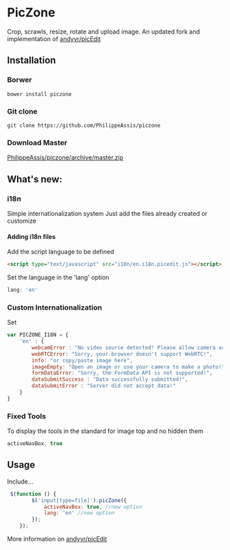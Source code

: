 # PicZone
Crop, scrawls, resize, rotate and upload image. An updated fork and implementation of [andyvr/picEdit](https://github.com/andyvr/picEdit)

## Installation
###  Borwer
```bower install piczone```
### Git clone
```git clone https://github.com/PhilippeAssis/piczone```
### Download Master
[PhilippeAssis/piczone/archive/master.zip](https://github.com/PhilippeAssis/piczone/archive/master.zip)

## What's new:
### i18n
Simple internationalization system
Just add the files already created or customize
#### Adding i18n files
Add the script language to be defined

```html 
<script type="text/javascript" src="i18n/en.i18n.picedit.js"></script>
```

Set the language in the 'lang' option 
```javascript 
lang: 'en'
```

### Custom Internationalization
Set
```javascript 
var PICZONE_I18N = {
    'en' : {
        webcamError : "No video source detected! Please allow camera access!",
        webRTCError: "Sorry, your browser doesn't support WebRTC!",
        info: "or copy/paste image here",
        imageEmpty: "Open an image or use your camera to make a photo!",
        formDataError: "Sorry, the FormData API is not supported!",
        dataSubmitSuccess : "Data successfully submitted!",
        dataSubmitError : "Server did not accept data!"
    }
}
```
### Fixed Tools
To display the tools in the standard for image top and no hidden them 
```javascript 
activeNavBox: true
```

## Usage
Include...
```javascript
 $(function () {
        $('input[type=file]').picZone({
            activeNavBox: true, //new option
            lang: 'en' //new option
        });
    });
```

More information on [andyvr/picEdit](https://github.com/andyvr/picEdit)